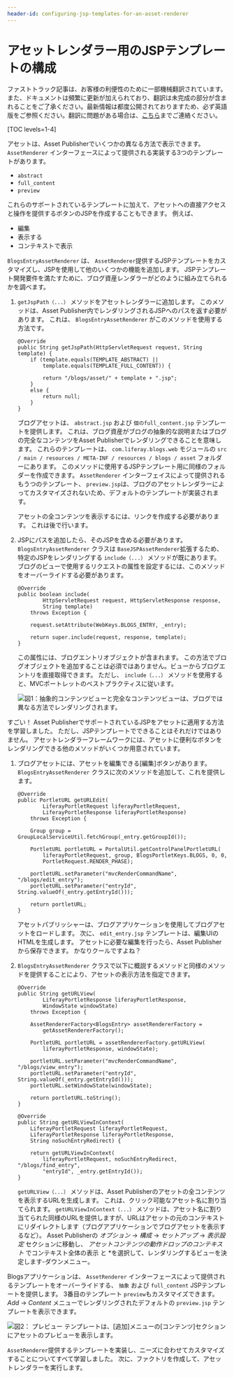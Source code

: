 ```yaml
---
header-id: configuring-jsp-templates-for-an-asset-renderer
---
```


# アセットレンダラー用のJSPテンプレートの構成

<p class="alert alert-info"><span class="wysiwyg-color-blue120">ファストトラック記事は、お客様の利便性のために一部機械翻訳されています。また、ドキュメントは頻繁に更新が加えられており、翻訳は未完成の部分が含まれることをご了承ください。最新情報は都度公開されておりますため、必ず英語版をご参照ください。翻訳に問題がある場合は、<a href="mailto:support-content-jp@liferay.com">こちら</a>までご連絡ください。</span></p>

[TOC levels=1-4]

アセットは、Asset Publisherでいくつかの異なる方法で表示できます。 `AssetRenderer` インターフェースによって提供される実装する3つのテンプレートがあります。

  - `abstract`
  - `full_content`
  - `preview`

これらのサポートされているテンプレートに加えて、アセットへの直接アクセスと操作を提供するボタンのJSPを作成することもできます。 例えば、

  - 編集
  - 表示する
  - コンテキストで表示

`BlogsEntryAssetRenderer` は、 `AssetRenderer`提供するJSPテンプレートをカスタマイズし、JSPを使用して他のいくつかの機能を追加します。 JSPテンプレート開発要件を満たすために、ブログ資産レンダラーがどのように組み立てられるかを調べます。

1.  `getJspPath（...）` メソッドをアセットレンダラーに追加します。 このメソッドは、Asset Publisher内でレンダリングされるJSPへのパスを返す必要があります。 これは、 `BlogsEntryAssetRenderer` がこのメソッドを使用する方法です。
   
        @Override
        public String getJspPath(HttpServletRequest request, String template) {
            if (template.equals(TEMPLATE_ABSTRACT) ||
                template.equals(TEMPLATE_FULL_CONTENT)) {
       
                return "/blogs/asset/" + template + ".jsp";
            }
            else {
                return null;
            }
        }

    ブログアセットは、 `abstract.jsp` および `個のfull_content.jsp` テンプレートを提供します。 これは、ブログ資産がブログの抽象的な説明またはブログの完全なコンテンツをAsset Publisherでレンダリングできることを意味します。 これらのテンプレートは、 `com.liferay.blogs.web` モジュールの `src / main / resources / META-INF / resources / blogs / asset` フォルダーにあります。 このメソッドに使用するJSPテンプレート用に同様のフォルダーを作成できます。 `AssetRenderer` インターフェイスによって提供されるもう</code>つのテンプレート、 `preview.jsp`は、ブログのアセットレンダラーによってカスタマイズされないため、デフォルトのテンプレートが実装されます。

    アセットの全コンテンツを表示するには、リンクを作成する必要があります。 これは後で行います。

2.  JSPにパスを追加したら、そのJSPを含める必要があります。 `BlogsEntryAssetRenderer` クラスは `BaseJSPAssetRenderer`拡張するため、特定のJSPをレンダリングする `include（...）` メソッドが既にあります。 ブログのビューで使用するリクエストの属性を設定するには、このメソッドをオーバーライドする必要があります。
   
        @Override
        public boolean include(
                HttpServletRequest request, HttpServletResponse response,
                String template)
            throws Exception {
       
            request.setAttribute(WebKeys.BLOGS_ENTRY, _entry);
       
            return super.include(request, response, template);
        }

    この属性には、ブログエントリオブジェクトが含まれます。 この方法でブログオブジェクトを追加することは必須ではありません。ビューからブログエントリを直接取得できます。 ただし、 `include（...）` メソッドを使用すると、MVCポートレットのベストプラクティスに従います。

    ![図1：抽象的コンテンツビューと完全なコンテンツビューは、ブログでは異なる方法でレンダリングされます。](../../../images/blogs-asset-views.png)

すごい！ Asset PublisherでサポートされているJSPをアセットに適用する方法を学習しました。 ただし、JSPテンプレートでできることはそれだけではありません。 アセットレンダラーフレームワークには、アセットに便利なボタンをレンダリングできる他のメソッドがいくつか用意されています。

1.  ブログアセットには、アセットを編集できる[編集]ボタンがあります。 `BlogsEntryAssetRenderer` クラスに次のメソッドを追加して、これを提供します。
   
        @Override
        public PortletURL getURLEdit(
                LiferayPortletRequest liferayPortletRequest,
                LiferayPortletResponse liferayPortletResponse)
            throws Exception {
       
            Group group = GroupLocalServiceUtil.fetchGroup(_entry.getGroupId());
       
            PortletURL portletURL = PortalUtil.getControlPanelPortletURL(
                liferayPortletRequest, group, BlogsPortletKeys.BLOGS, 0, 0,
                PortletRequest.RENDER_PHASE);
       
            portletURL.setParameter("mvcRenderCommandName", "/blogs/edit_entry");
            portletURL.setParameter("entryId", String.valueOf(_entry.getEntryId()));
       
            return portletURL;
        }

    アセットパブリッシャーは、ブログアプリケーションを使用してブログアセットをロードします。 次に、 `edit_entry.jsp` テンプレートは、編集UIのHTMLを生成します。 アセットに必要な編集を行ったら、Asset Publisherから保存できます。 かなりクールですよね？

2.  `BlogsEntryAssetRenderer` クラスで以下に概説するメソッドと同様のメソッドを提供することにより、アセットの表示方法を指定できます。
   
        @Override
        public String getURLView(
                LiferayPortletResponse liferayPortletResponse,
                WindowState windowState)
            throws Exception {
       
            AssetRendererFactory<BlogsEntry> assetRendererFactory =
                getAssetRendererFactory();
       
            PortletURL portletURL = assetRendererFactory.getURLView(
                liferayPortletResponse, windowState);
       
            portletURL.setParameter("mvcRenderCommandName", "/blogs/view_entry");
            portletURL.setParameter("entryId", String.valueOf(_entry.getEntryId()));
            portletURL.setWindowState(windowState);
       
            return portletURL.toString();
        }
       
        @Override
        public String getURLViewInContext(
            LiferayPortletRequest liferayPortletRequest,
            LiferayPortletResponse liferayPortletResponse,
            String noSuchEntryRedirect) {
       
            return getURLViewInContext(
                liferayPortletRequest, noSuchEntryRedirect, "/blogs/find_entry",
                "entryId", _entry.getEntryId());
        }

    `getURLView（...）` メソッドは、Asset Publisherのアセットの全コンテンツを表示するURLを生成します。 これは、クリック可能なアセット名に割り当てられます。 `getURLViewInContext（...）` メソッドは、アセット名に割り当てられた同様のURLを提供しますが、URLはアセットの元のコンテキストにリダイレクトします（ブログアプリケーションでブログアセットを表示するなど）。 Asset Publisherの *オプション* → *構成* → *セットアップ* → *表示設定* セクションに移動し、 *アセットコンテンツの動作ドロップのコンテキスト* でコンテキスト全体の表示</em> と *を選択して、レンダリングするビューを決定します-ダウンメニュー。</p></li> </ol>

Blogsアプリケーションは、 `AssetRenderer` インターフェースによって提供されるテンプレートをオーバーライドする、 `抽象` および `full_content` JSPテンプレートを提供します。 3番目のテンプレート `preview`もカスタマイズできます。 *Add* → *Content* メニューでレンダリングされたデフォルトの `preview.jsp` テンプレートを表示できます。

![図2： <code>プレビュー</code> テンプレートは、[追加]メニューの[コンテンツ]セクションにアセットのプレビューを表示します。](../../../images/preview-template-asset-renderer.png)

`AssetRenderer`提供するテンプレートを実装し、ニーズに合わせてカスタマイズすることについてすべて学習しました。 次に、ファクトリを作成して、アセットレンダラーを実行します。
